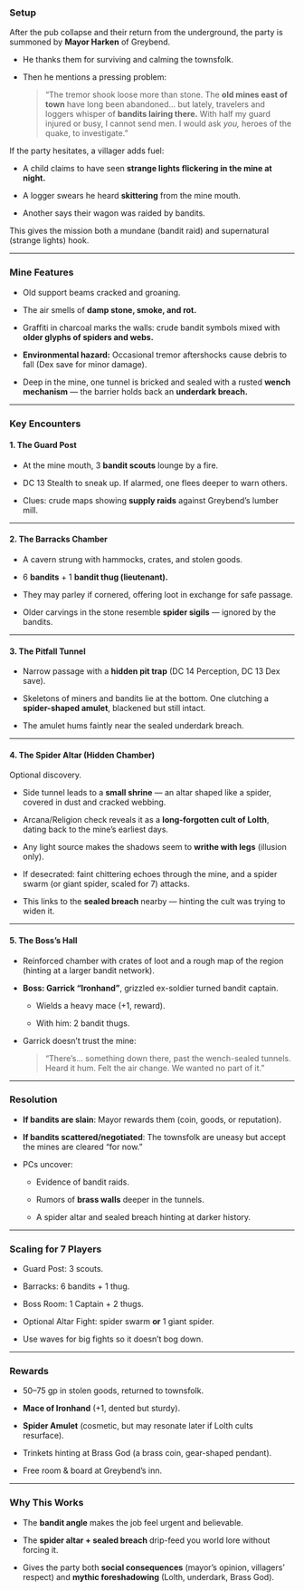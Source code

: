 ### **Setup**

After the pub collapse and their return from the underground, the party is summoned by **Mayor Harken** of Greybend.

- He thanks them for surviving and calming the townsfolk.
    
- Then he mentions a pressing problem:
    
    > “The tremor shook loose more than stone. The **old mines east of town** have long been abandoned… but lately, travelers and loggers whisper of **bandits lairing there.** With half my guard injured or busy, I cannot send men. I would ask _you,_ heroes of the quake, to investigate.”
    

If the party hesitates, a villager adds fuel:

- A child claims to have seen **strange lights flickering in the mine at night.**
    
- A logger swears he heard **skittering** from the mine mouth.
    
- Another says their wagon was raided by bandits.
    

This gives the mission both a mundane (bandit raid) and supernatural (strange lights) hook.

---

### **Mine Features**

- Old support beams cracked and groaning.
    
- The air smells of **damp stone, smoke, and rot.**
    
- Graffiti in charcoal marks the walls: crude bandit symbols mixed with **older glyphs of spiders and webs.**
    
- **Environmental hazard:** Occasional tremor aftershocks cause debris to fall (Dex save for minor damage).
    
- Deep in the mine, one tunnel is bricked and sealed with a rusted **wench mechanism** — the barrier holds back an **underdark breach.**
    

---

### **Key Encounters**

#### **1. The Guard Post**

- At the mine mouth, 3 **bandit scouts** lounge by a fire.
    
- DC 13 Stealth to sneak up. If alarmed, one flees deeper to warn others.
    
- Clues: crude maps showing **supply raids** against Greybend’s lumber mill.
    

---

#### **2. The Barracks Chamber**

- A cavern strung with hammocks, crates, and stolen goods.
    
- 6 **bandits** + 1 **bandit thug (lieutenant).**
    
- They may parley if cornered, offering loot in exchange for safe passage.
    
- Older carvings in the stone resemble **spider sigils** — ignored by the bandits.
    

---

#### **3. The Pitfall Tunnel**

- Narrow passage with a **hidden pit trap** (DC 14 Perception, DC 13 Dex save).
    
- Skeletons of miners and bandits lie at the bottom. One clutching a **spider-shaped amulet**, blackened but still intact.
    
- The amulet hums faintly near the sealed underdark breach.
    

---

#### **4. The Spider Altar (Hidden Chamber)**

Optional discovery.

- Side tunnel leads to a **small shrine** — an altar shaped like a spider, covered in dust and cracked webbing.
    
- Arcana/Religion check reveals it as a **long-forgotten cult of Lolth**, dating back to the mine’s earliest days.
    
- Any light source makes the shadows seem to **writhe with legs** (illusion only).
    
- If desecrated: faint chittering echoes through the mine, and a spider swarm (or giant spider, scaled for 7) attacks.
    
- This links to the **sealed breach** nearby — hinting the cult was trying to widen it.
    

---

#### **5. The Boss’s Hall**

- Reinforced chamber with crates of loot and a rough map of the region (hinting at a larger bandit network).
    
- **Boss: Garrick “Ironhand”**, grizzled ex-soldier turned bandit captain.
    
    - Wields a heavy mace (+1, reward).
        
    - With him: 2 bandit thugs.
        
- Garrick doesn’t trust the mine:
    
    > “There’s… something down there, past the wench-sealed tunnels. Heard it hum. Felt the air change. We wanted no part of it.”
    

---

### **Resolution**

- **If bandits are slain**: Mayor rewards them (coin, goods, or reputation).
    
- **If bandits scattered/negotiated**: The townsfolk are uneasy but accept the mines are cleared “for now.”
    
- PCs uncover:
    
    - Evidence of bandit raids.
        
    - Rumors of **brass walls** deeper in the tunnels.
        
    - A spider altar and sealed breach hinting at darker history.
        

---

### **Scaling for 7 Players**

- Guard Post: 3 scouts.
    
- Barracks: 6 bandits + 1 thug.
    
- Boss Room: 1 Captain + 2 thugs.
    
- Optional Altar Fight: spider swarm **or** 1 giant spider.
    
- Use waves for big fights so it doesn’t bog down.
    

---

### **Rewards**

- 50–75 gp in stolen goods, returned to townsfolk.
    
- **Mace of Ironhand** (+1, dented but sturdy).
    
- **Spider Amulet** (cosmetic, but may resonate later if Lolth cults resurface).
    
- Trinkets hinting at Brass God (a brass coin, gear-shaped pendant).
    
- Free room & board at Greybend’s inn.
    

---

### **Why This Works**

- The **bandit angle** makes the job feel urgent and believable.
    
- The **spider altar + sealed breach** drip-feed you world lore without forcing it.
    
- Gives the party both **social consequences** (mayor’s opinion, villagers’ respect) and **mythic foreshadowing** (Lolth, underdark, Brass God).